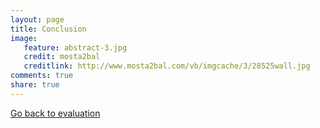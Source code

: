 ```yaml
---
layout: page 
title: Conclusion
image: 
   feature: abstract-3.jpg
   credit: mosta2bal
   creditlink: http://www.mosta2bal.com/vb/imgcache/3/28525wall.jpg
comments: true
share: true 
---
```









<div style="float: left"> 
<a href="{{ site.url }}/webquest/defence/webquest-2/evaluation-2/" class="btn">Go back to evaluation</a>
</div>

